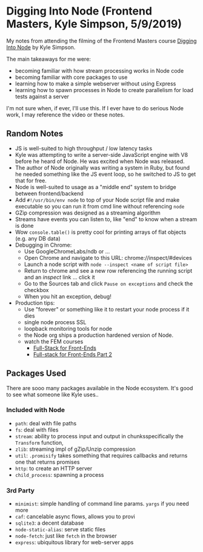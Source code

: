# Digging Into Node (Frontend Masters, Kyle Simpson, 5/9/2019)
My notes from attending the filming of the Frontend Masters course [Digging Into Node](https://frontendmasters.com/workshops/digging-into-node/) by Kyle Simpson.

The main takeaways for me were:
 - becoming familiar with how stream processing works in Node code
 - becoming familiar with core packages to use
 - learning how to make a simple webserver without using Express
 - learning how to spawn processes in Node to create parallelism for load tests against a server
 
 I'm not sure when, if ever, I'll use this. If I ever have to do serious Node work, I may reference the video or these notes.

## Random Notes
- JS is well-suited to high throughput / low latency tasks
- Kyle was attempting to write a server-side JavaScript engine with V8 before he heard of Node. He was excited when Node was released.
- The author of Node originally was writing a system in Ruby, but found he needed something like the JS event loop, so he switched to JS to get that for free.
- Node is well-suited to usage as a "middle end" system to bridge between frontend/backend
- Add `#!/usr/bin/env node` to top of your Node script file and make executable so you can run it from cmd line without referencing `node`
- GZip compression was designed as a streaming algorithm
- Streams have events you can listen to, like "end" to know when a stream is done
- Wow `console.table()` is pretty cool for printing arrays of flat objects (e.g. any DB data)
- Debugging in Chrome:
  - Use GoogleChromeLabs/ndb or ...
  - Open Chrome and navigate to this URL: chrome://inspect/#devices
  - Launch a node script with `node --inspect <name of script file>`
  - Return to chrome and see a new row referencing the running script and an *inspect* link ... click it
  - Go to the Sources tab and click `Pause on exceptions` and check the checkbox
  - When you hit an exception, debug!
- Production tips:
  - Use "forever" or something like it to restart your node process if it dies
  - single node process SSL
  - loopback monitoring tools for node
  - the Node org ships a production hardened version of Node.
  - watch the FEM courses
    - [Full-Stack for Front-Ends](https://frontendmasters.com/courses/full-stack/)
    - [Full-stack for Front-Ends Part 2](https://frontendmasters.com/courses/full-stack-v2/)
  
## Packages Used
There are sooo many packages available in the Node ecosystem. It's good to see what someone like Kyle uses..

### Included with Node
- `path`: deal with file paths
- `fs`: deal with files
- `stream`: ability to process input and output in chunksspecifically the `Transform` function, 
- `zlib`: streaming impl of gZip/Unzip compression
- `util`: `.promisify` takes something that requires callbacks and returns one that returns promises
- `http`: to create an HTTP server
- `child_process`: spawning a process

### 3rd Party
- `minimist`: simple handling of command line params. `yargs` if you need more
- `caf`: cancelable async flows, allows you to provi
- `sqlite3`: a decent database
- `node-static-alias`: serve static files
- `node-fetch`: just like `fetch` in the browser
- `express`: ubiquitous library for web-server apps

